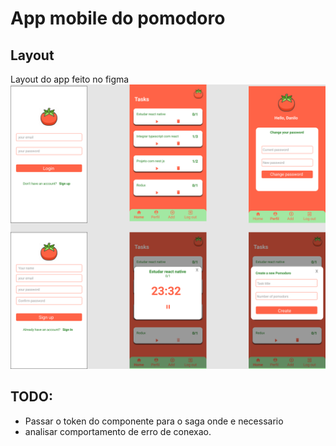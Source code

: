 # App mobile do pomodoro

## Layout

Layout do app feito no figma
![Alt text](layout/Pomodoro.png)

## TODO:

- Passar o token do componente para o saga onde e necessario
- analisar comportamento de erro de conexao.
